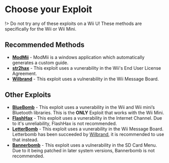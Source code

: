 # Choose your Exploit

!> Do not try any of these exploits on a Wii U! These methods are specifically for the Wii or Wii Mini.

## Recommended Methods
- **[ModMii](modmii)** - ModMii is a windows application which automatically generates a custom guide.
- **[str2hax](/str2hax)** - This exploit uses a vunerability in the Wii's End User License Agreement.
- **[Wilbrand](/wilbrand)** - This exploit uses a vulnerability in the Wii Message Board.

## Other Exploits
- **[BlueBomb](/bluebomb)** - This exploit uses a vunerability in the Wii and Wii mini’s Bluetooth libraries. This is the **ONLY** Exploit that works with the Wii Mini.
- **[FlashHax](/FlashHax)** - This exploit uses a vunerability in the Internet Channel. Due to it's unreliability, FlashHax is not recommended.
- **[LetterBomb](/letterbomb)** - This exploit uses a vunerability in the Wii Message Board. Letterbomb has been succeeded by [Wilbrand](/wilbrand), it is recommended to use that instead.
- **[Bannerbomb](/Bannerbomb)** - This exploit uses a vulnerability in the SD Card Menu. Due to it being patched in later system versions, Bannerbomb is not recommended.